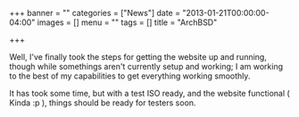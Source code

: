 +++
banner = ""
categories = ["News"]
date = "2013-01-21T00:00:00-04:00"
images = []
menu = ""
tags = []
title = "ArchBSD"

+++

Well, I've finally took the steps for getting the website up and running, though
while somethings aren't currently setup and working; I am working to the best of
my capabilities to get everything working smoothly.

It has took some time, but with a test ISO ready, and the website functional
( Kinda :p  ), things should be ready for testers soon.
